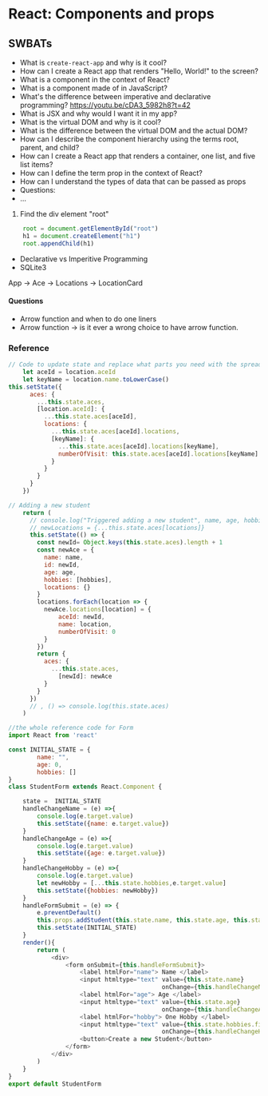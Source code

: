 # React: Components and props


## SWBATs
* What is `create-react-app` and why is it cool?
* How can I create a React app that renders "Hello, World!" to the screen?
* What is a component in the context of React?
* What is a component made of in JavaScript?
* What's the difference between imperative and declarative programming?
    https://youtu.be/cDA3_5982h8?t=42
* What is JSX and why would I want it in my app?
* What is the virtual DOM and why is it cool?
* What is the difference between the virtual DOM and the actual DOM?
* How can I describe the component hierarchy using the terms root, parent, and child?
* How can I create a React app that renders a container, one list, and five list items?
* How can I define the term prop in the context of React?
* How can I understand the types of data that can be passed as props
* Questions:
* ...

1. Find the div element "root"
```Javascript
    root = document.getElementById("root")
    h1 = document.createElement("h1")
    root.appendChild(h1)
```

- Declarative vs Imperitive Programming
- SQLite3




App -> Ace -> Locations -> LocationCard


#### Questions
- Arrow function and when to do one liners
- Arrow function -> is it ever a wrong choice to have arrow function.


### Reference
```Javascript
// Code to update state and replace what parts you need with the spread operator
    let aceId = location.aceId
    let keyName = location.name.toLowerCase()
this.setState({
      aces: {
        ...this.state.aces,
        [location.aceId]: {
          ...this.state.aces[aceId],
          locations: {
            ...this.state.aces[aceId].locations,
            [keyName]: {
              ...this.state.aces[aceId].locations[keyName],
              numberOfVisit: this.state.aces[aceId].locations[keyName].numberOfVisit + 1
            }
          }
        }
      }
    })

// Adding a new student
    return (
      // console.log("Triggered adding a new student", name, age, hobbies)
      // newLocations = {...this.state.aces[locations]}
      this.setState(() => {
        const newId= Object.keys(this.state.aces).length + 1
        const newAce = {
          name: name,
          id: newId,
          age: age,
          hobbies: [hobbies],
          locations: {}
        }
        locations.forEach(location => {
          newAce.locations[location] = {
              aceId: newId,
              name: location,
              numberOfVisit: 0
          }
        })
        return {
          aces: {
            ...this.state.aces, 
              [newId]: newAce
          }
        }
      })
      // , () => console.log(this.state.aces)
    )

//the whole reference code for Form
import React from 'react'

const INITIAL_STATE = {
        name: "",
        age: 0,
        hobbies: []
}
class StudentForm extends React.Component {

    state =  INITIAL_STATE 
    handleChangeName = (e) =>{
        console.log(e.target.value) 
        this.setState({name: e.target.value})
    }
    handleChangeAge = (e) =>{
        console.log(e.target.value) 
        this.setState({age: e.target.value})
    }
    handleChangeHobby = (e) =>{
        console.log(e.target.value) 
        let newHobby = [...this.state.hobbies,e.target.value]
        this.setState({hobbies: newHobby})
    }
    handleFormSubmit = (e) => {
        e.preventDefault()
        this.props.addStudent(this.state.name, this.state.age, this.state.hobbies[this.state.hobbies.length-1])
        this.setState(INITIAL_STATE)
    }
    render(){
        return (
            <div> 
                <form onSubmit={this.handleFormSubmit}>
                    <label htmlFor="name"> Name </label> 
                    <input htmltype="text" value={this.state.name} 
                                           onChange={this.handleChangeName}/><p/>
                    <label htmlFor="age"> Age </label> 
                    <input htmltype="text" value={this.state.age}
                                           onChange={this.handleChangeAge}/><p/>
                    <label htmlFor="hobby"> One Hobby </label> 
                    <input htmltype="text" value={this.state.hobbies.first}
                                           onChange={this.handleChangeHobby}/><p/>
                    <button>Create a new Student</button>
                </form>
            </div>
        )
    }
}
export default StudentForm
```